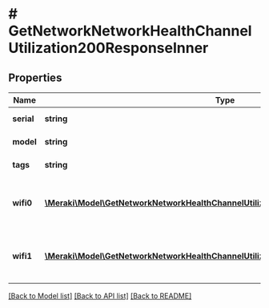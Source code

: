 # # GetNetworkNetworkHealthChannelUtilization200ResponseInner

## Properties

Name | Type | Description | Notes
------------ | ------------- | ------------- | -------------
**serial** | **string** | Device serial | [optional]
**model** | **string** | Device model. | [optional]
**tags** | **string** | Device tags. | [optional]
**wifi0** | [**\Meraki\Model\GetNetworkNetworkHealthChannelUtilization200ResponseInnerWifi0Inner[]**](GetNetworkNetworkHealthChannelUtilization200ResponseInnerWifi0Inner.md) | Channel utilization for first wifi radio of device. | [optional]
**wifi1** | [**\Meraki\Model\GetNetworkNetworkHealthChannelUtilization200ResponseInnerWifi0Inner[]**](GetNetworkNetworkHealthChannelUtilization200ResponseInnerWifi0Inner.md) | Channel utilization for second wifi radio of device. | [optional]

[[Back to Model list]](../../README.md#models) [[Back to API list]](../../README.md#endpoints) [[Back to README]](../../README.md)

